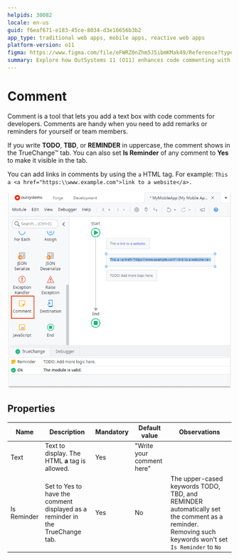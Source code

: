 ```yaml
---
helpids: 30082
locale: en-us
guid: f6eaf671-e183-45ce-8034-d3e16656b3b2
app_type: traditional web apps, mobile apps, reactive web apps
platform-version: o11
figma: https://www.figma.com/file/eFWRZ0nZhm5J5ibmKMak49/Reference?type=design&node-id=2836%3A3583&mode=design&t=Ix2yojgoXorQvo4C-1
summary: Explore how OutSystems 11 (O11) enhances code commenting with features like reminders and link embedding in the TrueChange™ tab.
---
```

# Comment

Comment is a tool that lets you add a text box with code comments for developers. Comments are handy when you need to add remarks or reminders for yourself or team members.

If you write **TODO**, **TBD**, or **REMINDER** in uppercase, the comment shows in the TrueChange&#8482; tab. You can also set **Is Reminder** of any comment to **Yes** to make it visible in the tab. 

You can add links in comments by using the `a` HTML tag. For example: `This a <a href="https:\\www.example.com">link to a website</a>.`

![Comment tool interface in Service Studio](images/comment-tool-ss.png "Comment Tool Screenshot")

## Properties


|Name|Description|Mandatory|Default value|Observations|
|---|---|---|---|---|
|Text| Text to display. The HTML **a** tag is allowed.|Yes |"Write your comment here"|
|Is Reminder|Set to Yes to have the comment displayed as a reminder in the TrueChange tab.|Yes|No|The upper-cased keywords TODO, TBD, and REMINDER automatically set the comment as a reminder. Removing such keywords won't set `Is Reminder` to `No`|


